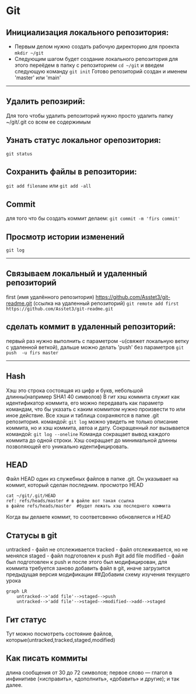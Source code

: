 # Git

## Инициализация локального репозитория:
* Первым делом нужно создать рабочую директорию для проекта
`mkdir ~/git`
* Следующим шагом будет создание локального репозитория
для этого переёдем в папку с репозиторием 
`cd ~/git`
и введем следующую команду
`git init`
Готово репозиторий создан и именем 'master' или 'main'

----

## Удалить репозирий:
Для того чтобы удалить репозиторий нужно просто удалить папку ~/git/.git со всем ее содержимым

## Узнать статус локальног орепозитория:
`git status`

## Сохранить файлы в репозитории:
`git add filename`
или 
`git add -all`

## Commit
для того что бы создать коммит делаем:
`git commit -m 'firs commit'`

##  Просмотр истории изменений
`git log`

----

## Связываем локальный и удаленный репозиторий
first (имя удалённого репозитория)
https://github.com/Asstet3/git-readme.git (ссылка на удаленный репозиторий)
`git remote add first https://github.com/Asstet3/git-readme.git`

## сделать коммит в удаленный репозиторий:
первый раз нужно выполнить с параметром -u(свяжет локальную ветку с удаленной веткой), дальше можно делать 'push' без параметров
`git push  -u firs master`

----
## Hash
Хэш это строка состоящая из цифр и букв, небольшой длинны(например SHA1  40 символов)
В гит хэш коммита служит как идентификатор коммита, его можно передавать как параметр  командам, что бы указать с каким коммитом нужно произвести  то или иное действие.
Все хэши и таблица сохраняются в папке .git репозитория.
командой:
`git log`
можно увидеть не только описание коммита, но и хэш коммита, автоа и дату.
Сокращенный лог вызывается командой:
 `git log --oneline`
Команда сокращает вывод каждого коммита до одной строки.
Хэш сокращает до минимальной длинны позволяющей его уникально идентифицировать.

## HEAD
Файл HEAD  один из служебных файлов в папке .git. Он указывает на коммит, который сделан последним.
просмотро HEAD
```
cat ~/git/.git/HEAD
ref: refs/heads/master # в файле вот такая ссылка
в файле refs/heads/master  #будет лежать хэш последнего коммита 
```
Когда вы делаете коммит, то соответсвенно обновляется и HEAD

## Статусы в git 
untracked - файл не отслеживается
tracked - файл отслеживается,  но не менялся
staged - файл подготовлен к push #git add file
modified - файл был подготовлен к push  и после этого был модифицирован, для коммита требуется заново добавить файл в git, иначе загрузится  предыдущая версия модификации
##Добавим схему изучения текущего урока
```mermaid
graph LR
	untracked-->'add file'-->staged-->push
	untracked-->'add file'-->staged-->modified-->add-->staged  
```
## Гит статус
Тут можно посмотреть состояние файлов, которые(untracked,tracked,staged,modified)

## Как писать коммиты
длина сообщения от 30 до 72 символов;
первое слово — глагол в инфинитиве («исправить», «дополнить», «добавить» и другие);
и так далее.
